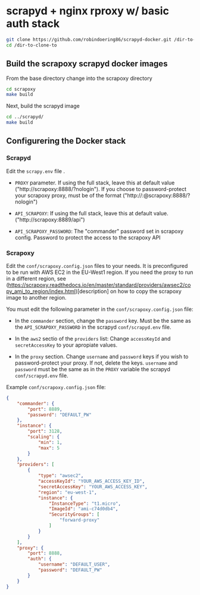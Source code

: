 # scrapyd + nginx rproxy w/ basic auth stack
```bash
git clone https://github.com/robindoering86/scrapyd-docker.git /dir-to-clone-into
cd /dir-to-clone-to
```

## Build the scrapoxy scrapyd docker images

From the base directory change into the scrapoxy directory

```bash
cd scrapoxy
make build
```

Next, build the scrapyd image

```bash
cd ../scrapyd/
make build
```
## Configurering the Docker stack
### Scrapyd
Edit the `scrapy.env` file .

- `PROXY` parameter. If using the full stack, leave this at default value ("http://scrapoxy:8888/?nologin"). If you choose to password-protect your scrapoxy proxy, must be of the format ("http://<USER>:<PASSWORD>@scrapoxy:8888/?nologin")

- `API_SCRAPOXY`: If using the full stack, leave this at default value. ("http://scrapoxy:8889/api")

- `API_SCRAPOXY_PASSWORD`: The "commander" password set in scrapoxy config. Password to protect the access to the scrapoxy API

### Scrapoxy

Edit the `conf/scrapoxy.config.json` files to your needs. It is preconfigured to be run with AWS EC2 in the EU-West1 region. If you need the proxy to run in a different region, see (https://scrapoxy.readthedocs.io/en/master/standard/providers/awsec2/copy_ami_to_region/index.html)[description] on how to copy the scrapoxy image to another region. 

You must edit the following parameter in the `conf/scrapoxy.config.json` file:

- In the `commander` section, change the `password` key. Must be the same as the `API_SCRAPOXY_PASSWORD` in the scrapyd `conf/scrapyd.env` file.

- In the `aws2` sectio of the `providers` list: Change `accessKeyId` and `secretAccessKey` to your apropiate values.

- In the `proxy` section. Change `username` and `password` keys if you wish to password-protect your proxy. If not, delete the keys. `username` and `password` must be the same as in the `PROXY` variable the scrapyd `conf/scrapyd.env` file.

Example `conf/scrapoxy.config.json` file: 

```json
{
    "commander": {
        "port": 8889,
        "password": "DEFAULT_PW"
    },
    "instance": {
        "port": 3128,
        "scaling": {
            "min": 1,
            "max": 5
        }
    },
    "providers": [
        {
            "type": "awsec2",
            "accessKeyId": "YOUR_AWS_ACCESS_KEY_ID",
            "secretAccessKey": "YOUR_AWS_ACCESS_KEY",
            "region": "eu-west-1",
            "instance": {
                "InstanceType": "t1.micro",
                "ImageId": "ami-c74d0db4",
                "SecurityGroups": [
                    "forward-proxy"
                ]
            }
        }
    ],
    "proxy": {
        "port": 8888,
        "auth": {
            "username": "DEFAULT_USER",
            "password": "DEFAULT_PW"
        }
    }
}
```
